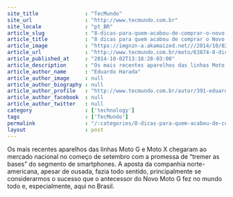 ```yaml
---
site_title               : "TecMundo"
site_url                 : "http://www.tecmundo.com.br"
site_locale              : "pt_BR"
article_slug             : "8-dicas-para-quem-acabou-de-comprar-o-novo-moto-g-ou-o-novo-moto-x-e-mais"
article_title            : "8 dicas para quem acabou de comprar o Novo Moto G ou o Novo Moto X e mais!"
article_image            : "https://imgnzn-a.akamaized.net///2014/10/02/02104024596139-t1200x480.jpg"
article_url              : "http://www.tecmundo.com.br/moto/63874-8-dicas-acabou-comprar-novo-moto-g-o-novo-moto-x.htm"
article_published_at     : "2014-10-02T13:18:28-03:00"
article_description      : "Os mais recentes aparelhos das linhas Moto G e Moto X chegaram ao mercado nacional no começo de setembro com a promessa de “tremer as bases” do segmento de smartphones. A aposta da companhia norte-americana, apesar de ousada, fazia todo sentido, principalmente se considerarmos o sucesso que o antecessor do Novo Moto G fez no mundo todo e, especialmente, aqui no Brasil."
article_author_name      : "Eduardo Harada"
article_author_image     : null
article_author_biography : null
article_author_profile   : "http://www.tecmundo.com.br/autor/391-eduardo-harada/"
article_author_facebook  : null
article_author_twitter   : null
category                 : ['technology']
tags                     : ['TecMundo']
permalink                : "/:categories/8-dicas-para-quem-acabou-de-comprar-o-novo-moto-g-ou-o-novo-moto-x-e-mais/"
layout                   : post
---
```


Os mais recentes aparelhos das linhas Moto G e Moto X chegaram ao mercado nacional no começo de setembro com a promessa de “tremer as bases” do segmento de smartphones. A aposta da companhia norte-americana, apesar de ousada, fazia todo sentido, principalmente se considerarmos o sucesso que o antecessor do Novo Moto G fez no mundo todo e, especialmente, aqui no Brasil.

